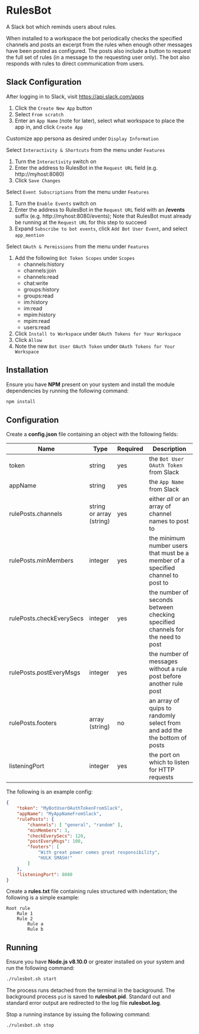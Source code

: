 # RulesBot

A Slack bot which reminds users about rules.

When installed to a workspace the bot periodically checks the specified channels and posts an excerpt from the rules when enough other messages have been posted as configured. The posts also include a button to request the full set of rules (in a message to the requesting user only). The bot also responds with rules to direct communication from users.

## Slack Configuration

After logging in to Slack, visit https://api.slack.com/apps

1. Click the `Create New App` button
2. Select `From scratch`
3. Enter an `App Name` (note for later), select what workspace to place the app in, and click `Create App`

Customize app persona as desired under `Display Information`

Select `Interactivity & Shortcuts` from the menu under `Features`

1. Turn the `Interactivity` switch on
2. Enter the address to RulesBot in the `Request URL` field (e.g. http://myhost:8080)
3. Click `Save Changes`

Select `Event Subscriptions` from the menu under `Features`

1. Turn the `Enable Events` switch on
2. Enter the address to RulesBot in the `Request URL` field with an **/events** suffix (e.g. http://myhost:8080/events); Note that RulesBot must already be running at the `Request URL` for this step to succeed
3. Expand `Subscribe to bot events`, click `Add Bot User Event`, and select `app_mention`

Select `OAuth & Permissions` from the menu under `Features`

1. Add the following `Bot Token Scopes` under `Scopes`
    - channels:history
    - channels:join
    - channels:read
    - chat:write
    - groups:history
    - groups:read
    - im:history
    - im:read
    - mpim:history
    - mpim:read
    - users:read
2. Click `Install to Workspace` under `OAuth Tokens for Your Workspace`
3. Click `Allow`
4. Note the new `Bot User OAuth Token` under `OAuth Tokens for Your Workspace`

## Installation

Ensure you have **NPM** present on your system and install the module dependencies by running the following command:

```bash
npm install
```

## Configuration

Create a **config.json** file containing an object with the following fields:

Name                     | Type                     | Required | Description
----                     | ----                     | -------- | -----------
token                    | string                   | yes      | the `Bot User OAuth Token` from Slack
appName                  | string                   | yes      | the `App Name` from Slack
rulePosts.channels       | string or array (string) | yes      | either *all* or an array of channel names to post to
rulePosts.minMembers     | integer                  | yes      | the minimum number users that must be a member of a specified channel to post to
rulePosts.checkEverySecs | integer                  | yes      | the number of seconds between checking specified channels for the need to post
rulePosts.postEveryMsgs  | integer                  | yes      | the number of messages without a rule post before another rule post
rulePosts.footers        | array (string)           | no       | an array of quips to randomly select from and add the the bottom of posts
listeningPort            | integer                  | yes      | the port on which to listen for HTTP requests

The following is an example config:

```json
{
    "token": "MyBotUserOAuthTokenFromSlack",
    "appName": "MyAppNameFromSlack",
    "rulePosts": {
        "channels": [ "general", "random" ],
        "minMembers": 3,
        "checkEverySecs": 120,
        "postEveryMsgs": 100,
        "footers": [
            "With great power comes great responsibility",
            "HULK SMASH!"
        ]
    },
    "listeningPort": 8080
}
```

Create a **rules.txt** file containing rules structured with indentation; the following is a simple example:

```text
Root rule
    Rule 1
    Rule 2
        Rule a
        Rule b
```

## Running

Ensure you have **Node.js v8.10.0** or greater installed on your system and run the following command:

```bash
./rulesbot.sh start
```

The process runs detached from the terminal in the background. The background process `pid` is saved to **rulesbot.pid**. Standard out and standard error output are redirected to the log file **rulesbot.log**.

Stop a running instance by issuing the following command:

```bash
./rulesbot.sh stop
```
